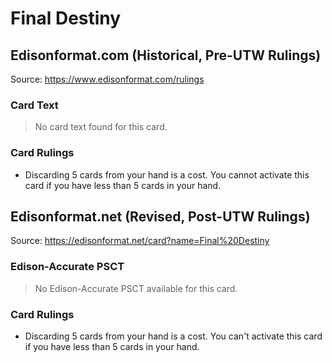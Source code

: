 # Final Destiny

## Edisonformat.com (Historical, Pre-UTW Rulings)

Source: https://www.edisonformat.com/rulings

### Card Text

> No card text found for this card.

### Card Rulings

*   Discarding 5 cards from your hand is a cost. You cannot activate this card if you have less than 5 cards in your hand.

## Edisonformat.net (Revised, Post-UTW Rulings)

Source: https://edisonformat.net/card?name=Final%20Destiny

### Edison-Accurate PSCT

> No Edison-Accurate PSCT available for this card.

### Card Rulings

*   Discarding 5 cards from your hand is a cost. You can't activate this card if you have less than 5 cards in your hand.
            